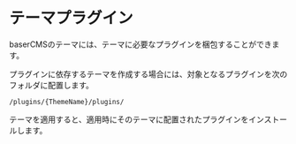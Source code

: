 # テーマプラグイン

baserCMSのテーマには、テーマに必要なプラグインを梱包することができます。

プラグインに依存するテーマを作成する場合には、対象となるプラグインを次のフォルダに配置します。

```shell
/plugins/{ThemeName}/plugins/
```

テーマを適用すると、適用時にそのテーマに配置されたプラグインをインストールします。

